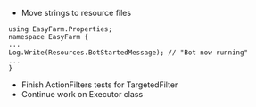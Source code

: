 * Move strings to resource files
```
using EasyFarm.Properties;
namespace EasyFarm {
...
Log.Write(Resources.BotStartedMessage); // "Bot now running"
...
}
```
* Finish ActionFilters tests for TargetedFilter
* Continue work on Executor class
